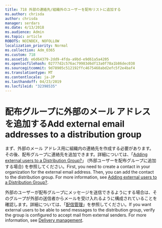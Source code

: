 ```yaml
---
title: 718 外部の連絡先/組織外のユーザーを配布リストに追加する
ms.author: chrisda
author: chrisda
manager: serdars
ms.date: 4/13/2018
ms.audience: Admin
ms.topic: article
ROBOTS: NOINDEX, NOFOLLOW
localization_priority: Normal
ms.collection: Adm_O365
ms.custom: 718
ms.assetid: e6d64379-2dd9-4fda-a9bd-e9d61a5a4205
ms.openlocfilehash: 02777d2c576ac79983d6df13a0f78a1b86dec038
ms.sourcegitcommit: 9d78905c512192ffc4675468abd2efc5f2e4baf4
ms.translationtype: MT
ms.contentlocale: ja-JP
ms.lasthandoff: 04/23/2019
ms.locfileid: "32398535"
---
```

# <a name="add-external-email-addresses-to-a-distribution-group"></a><span data-ttu-id="3262a-102">配布グループに外部のメール アドレスを追加する</span><span class="sxs-lookup"><span data-stu-id="3262a-102">Add external email addresses to a distribution group</span></span>

<span data-ttu-id="3262a-p101">まず、外部のメール アドレス用に組織内の連絡先を作成する必要があります。その後、配布グループに連絡先を追加できます。詳細については、「[Adding external users to a Distribution Group?](https://support.office.com/client/caa0f310-0bb7-48e3-8ad2-cb358b53bbba)」 (外部ユーザーを配布グループに追加する場合) を参照してください。</span><span class="sxs-lookup"><span data-stu-id="3262a-p101">First, you need to create a contact in your organization for the external email address. Then, you can add the contact to the distribution group. For more information, see [Adding external users to a Distribution Group?](https://support.office.com/client/caa0f310-0bb7-48e3-8ad2-cb358b53bbba).</span></span>

<span data-ttu-id="3262a-p102">外部のユーザーが配布グループにメッセージを送信できるようにする場合は、そのグループが外部の送信者からメールを受け入れるように構成されていることを確認します。詳細については、「[配信管理](https://technet.microsoft.com/library/bb124513.aspx#deliverymanagement)」を参照してください。</span><span class="sxs-lookup"><span data-stu-id="3262a-p102">If you want external users to be able to send messages to the distribution group, verify the group is configured to accept mail from external senders. For more information, see [Delivery management](https://technet.microsoft.com/library/bb124513.aspx#deliverymanagement).</span></span>
